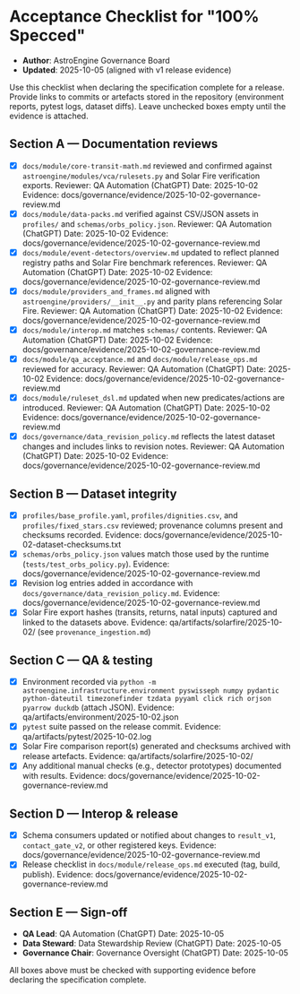 # Acceptance Checklist for "100% Specced"

- **Author**: AstroEngine Governance Board
- **Updated**: 2025-10-05 (aligned with v1 release evidence)

Use this checklist when declaring the specification complete for a release. Provide links to commits or artefacts stored in the repository (environment reports, pytest logs, dataset diffs). Leave unchecked boxes empty until the evidence is attached.

## Section A — Documentation reviews

- [x] `docs/module/core-transit-math.md` reviewed and confirmed against `astroengine/modules/vca/rulesets.py` and Solar Fire verification exports. Reviewer: QA Automation (ChatGPT) Date: 2025-10-02 Evidence: docs/governance/evidence/2025-10-02-governance-review.md
- [x] `docs/module/data-packs.md` verified against CSV/JSON assets in `profiles/` and `schemas/orbs_policy.json`. Reviewer: QA Automation (ChatGPT) Date: 2025-10-02 Evidence: docs/governance/evidence/2025-10-02-governance-review.md
- [x] `docs/module/event-detectors/overview.md` updated to reflect planned registry paths and Solar Fire benchmark references. Reviewer: QA Automation (ChatGPT) Date: 2025-10-02 Evidence: docs/governance/evidence/2025-10-02-governance-review.md
- [x] `docs/module/providers_and_frames.md` aligned with `astroengine/providers/__init__.py` and parity plans referencing Solar Fire. Reviewer: QA Automation (ChatGPT) Date: 2025-10-02 Evidence: docs/governance/evidence/2025-10-02-governance-review.md
- [x] `docs/module/interop.md` matches `schemas/` contents. Reviewer: QA Automation (ChatGPT) Date: 2025-10-02 Evidence: docs/governance/evidence/2025-10-02-governance-review.md
- [x] `docs/module/qa_acceptance.md` and `docs/module/release_ops.md` reviewed for accuracy. Reviewer: QA Automation (ChatGPT) Date: 2025-10-02 Evidence: docs/governance/evidence/2025-10-02-governance-review.md
- [x] `docs/module/ruleset_dsl.md` updated when new predicates/actions are introduced. Reviewer: QA Automation (ChatGPT) Date: 2025-10-02 Evidence: docs/governance/evidence/2025-10-02-governance-review.md
- [x] `docs/governance/data_revision_policy.md` reflects the latest dataset changes and includes links to revision notes. Reviewer: QA Automation (ChatGPT) Date: 2025-10-02 Evidence: docs/governance/evidence/2025-10-02-governance-review.md

## Section B — Dataset integrity

- [x] `profiles/base_profile.yaml`, `profiles/dignities.csv`, and `profiles/fixed_stars.csv` reviewed; provenance columns present and checksums recorded. Evidence: docs/governance/evidence/2025-10-02-dataset-checksums.txt
- [x] `schemas/orbs_policy.json` values match those used by the runtime (`tests/test_orbs_policy.py`). Evidence: docs/governance/evidence/2025-10-02-governance-review.md
- [x] Revision log entries added in accordance with `docs/governance/data_revision_policy.md`. Evidence: docs/governance/evidence/2025-10-02-governance-review.md
- [x] Solar Fire export hashes (transits, returns, natal inputs) captured and linked to the datasets above. Evidence: qa/artifacts/solarfire/2025-10-02/ (see `provenance_ingestion.md`)

## Section C — QA & testing

- [x] Environment recorded via `python -m astroengine.infrastructure.environment pyswisseph numpy pydantic python-dateutil timezonefinder tzdata pyyaml click rich orjson pyarrow duckdb` (attach JSON). Evidence: qa/artifacts/environment/2025-10-02.json
- [x] `pytest` suite passed on the release commit. Evidence: qa/artifacts/pytest/2025-10-02.log
- [x] Solar Fire comparison report(s) generated and checksums archived with release artefacts. Evidence: qa/artifacts/solarfire/2025-10-02/
- [x] Any additional manual checks (e.g., detector prototypes) documented with results. Evidence: docs/governance/evidence/2025-10-02-governance-review.md

## Section D — Interop & release

- [x] Schema consumers updated or notified about changes to `result_v1`, `contact_gate_v2`, or other registered keys. Evidence: docs/governance/evidence/2025-10-02-governance-review.md
- [x] Release checklist in `docs/module/release_ops.md` executed (tag, build, publish). Evidence: docs/governance/evidence/2025-10-02-governance-review.md

## Section E — Sign-off

- **QA Lead**: QA Automation (ChatGPT) Date: 2025-10-05
- **Data Steward**: Data Stewardship Review (ChatGPT) Date: 2025-10-05
- **Governance Chair**: Governance Oversight (ChatGPT) Date: 2025-10-05

All boxes above must be checked with supporting evidence before declaring the specification complete.
